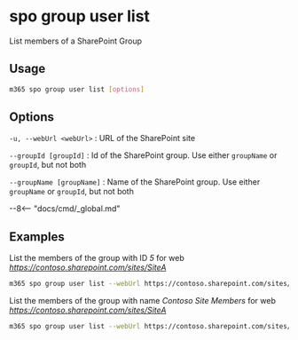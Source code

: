 # spo group user list

List members of a SharePoint Group

## Usage

```sh
m365 spo group user list [options]
```

## Options

`-u, --webUrl <webUrl>`
: URL of the SharePoint site

`--groupId [groupId]`
: Id of the SharePoint group. Use either `groupName` or `groupId`, but not both

`--groupName [groupName]`
: Name of the SharePoint group. Use either `groupName` or `groupId`, but not both

--8<-- "docs/cmd/_global.md"

## Examples

List the members of the group with ID _5_ for web _https://contoso.sharepoint.com/sites/SiteA_

```sh
m365 spo group user list --webUrl https://contoso.sharepoint.com/sites/SiteA --groupId 5
```

List the members of the group with name _Contoso Site Members_ for web _https://contoso.sharepoint.com/sites/SiteA_

```sh
m365 spo group user list --webUrl https://contoso.sharepoint.com/sites/SiteA --groupName "Contoso Site Members"
```
